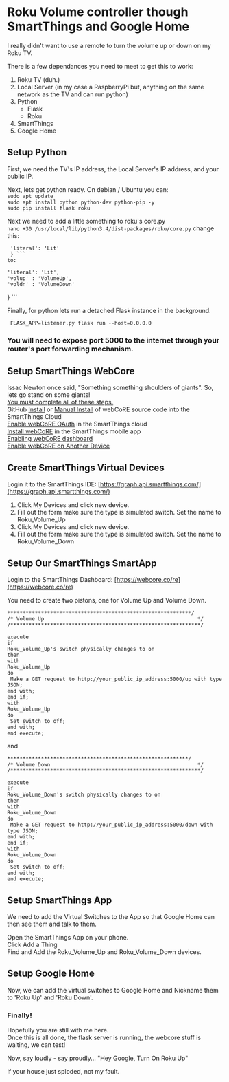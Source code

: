# Roku Volume controller though SmartThings and Google Home

I really didn't want to use a remote to turn the volume up or down on my Roku TV. 

There is a few dependances you need to meet to get this to work:
1. Roku TV (duh.)
2. Local Server (in my case a RaspberryPi but, anything on the same network as the TV and can run python)  
3. Python 
   * Flask 
   * Roku
4. SmartThings  
5. Google Home  


## Setup Python
First, we need the TV's IP address, the Local Server's IP address, and your public IP.  

Next, lets get python ready. On debian / Ubuntu you can:  
  `sudo apt update`  
  `sudo apt install python python-dev python-pip -y`  
  `sudo pip install flask roku`  
  
Next we need to add a little something to roku's core.py  
 `nano +30 /usr/local/lib/python3.4/dist-packages/roku/core.py`
 change this:  
   ```     
    'literal': 'Lit'
    } ``` 
 to:  
  ```     
    'literal': 'Lit',
    'volup' : 'VolumeUp',
    'voldn' : 'VolumeDown'
} ```  

Finally, for python lets run a detached Flask instance in the background.

`  FLASK_APP=listener.py flask run --host=0.0.0.0 `  

### You will need to expose port 5000 to the internet through your router's port forwarding mechanism.   


## Setup SmartThings WebCore
 Issac Newton once said, "Something something shoulders of giants". So, lets go stand on some giants!  
[You must complete all of these steps.](https://wiki.webcore.co/#Installing_webCoRE)  
GitHub [Install](https://wiki.webcore.co/GitHub_Install) or [Manual Install](https://wiki.webcore.co/Manual_Install) of webCoRE source code into the SmartThings Cloud  
[Enable webCoRE OAuth](https://wiki.webcore.co/Enable_webCoRE_OAuth) in the SmartThings cloud  
[Install webCoRE](https://wiki.webcore.co/Install_webCoRE) in the SmartThings mobile app  
[Enabling webCoRE dashboard](https://wiki.webcore.co/Enabling_webCoRE_dashboard)  
[Enable webCoRE on Another Device](https://wiki.webcore.co/Enable_webCoRE_on_Another_Device)  
  
## Create SmartThings Virtual Devices  
Login it to the SmartThings IDE: [https://graph.api.smartthings.com/](https://graph.api.smartthings.com/)  
1. Click My Devices and click new device.  
2. Fill out the form make sure the type is simulated switch.  Set the name to Roku_Volume_Up  
3. Click My Devices and click new device.  
4. Fill out the form make sure the type is simulated switch.  Set the name to Roku_Volume_Down  



## Setup Our SmartThings SmartApp 
Login to the SmartThings Dashboard: [https://webcore.co/re](https://webcore.co/re)  

You need to create two pistons, one for Volume Up and Volume Down.  
``` 
************************************************************/
/* Volume Up                                                  */
/**************************************************************/

execute
if
Roku_Volume_Up's switch physically changes to on
then
with
Roku_Volume_Up
do
 Make a GET request to http://your_public_ip_address:5000/up with type JSON;
end with;
end if;
with
Roku_Volume_Up
do
 Set switch to off;
end with;
end execute;
```  
and  

```
***********************************************************/
/* Volume Down                                                */
/**************************************************************/
 
execute
if
Roku_Volume_Down's switch physically changes to on
then
with
Roku_Volume_Down
do
 Make a GET request to http://your_public_ip_address:5000/down with type JSON;
end with;
end if;
with
Roku_Volume_Down
do
 Set switch to off;
end with;
end execute;
``` 
## Setup SmartThings App
We need to add the Virtual Switches to the App so that Google Home can then see them and talk to them.  

Open the SmartThings App on your phone.  
Click Add a Thing  
Find and Add the Roku_Volume_Up and Roku_Volume_Down devices.  

## Setup Google Home
Now, we can add the virtual switches to Google Home and Nickname them to 'Roku Up' and 'Roku Down'.  

### Finally!
Hopefully you are still with me here.  
Once this is all done, the flask server is running, the webcore stuff is waiting, we can test!  

Now, say loudly - say proudly... "Hey Google, Turn On Roku Up"  

If your house just sploded, not my fault.  

